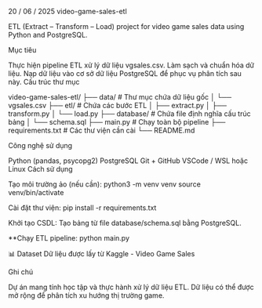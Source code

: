 20 / 06 / 2025
video-game-sales-etl

ETL (Extract – Transform – Load) project for video game sales data using Python and PostgreSQL.

Mục tiêu

Thực hiện pipeline ETL xử lý dữ liệu vgsales.csv.
Làm sạch và chuẩn hóa dữ liệu.
Nạp dữ liệu vào cơ sở dữ liệu PostgreSQL để phục vụ phân tích sau này.
Cấu trúc thư mục

video-game-sales-etl/ ├── data/ # Thư mục chứa dữ liệu gốc │ └── vgsales.csv ├── etl/ # Chứa các bước ETL │ ├── extract.py │ ├── transform.py │ └── load.py ├── database/ # Chứa file định nghĩa cấu trúc bảng │ └── schema.sql ├── main.py # Chạy toàn bộ pipeline ├── requirements.txt # Các thư viện cần cài └── README.md

Công nghệ sử dụng

Python (pandas, psycopg2)
PostgreSQL
Git + GitHub
VSCode / WSL hoặc Linux
Cách sử dụng

Tạo môi trường ảo (nếu cần): python3 -m venv venv source venv/bin/activate

Cài đặt thư viện: pip install -r requirements.txt

Khởi tạo CSDL: Tạo bảng từ file database/schema.sql bằng PostgreSQL.

**Chạy ETL pipeline: python main.py

📊 Dataset
Dữ liệu được lấy từ Kaggle - Video Game Sales

Ghi chú

Dự án mang tính học tập và thực hành xử lý dữ liệu ETL.
Dữ liệu có thể được mở rộng để phân tích xu hướng thị trường game.
